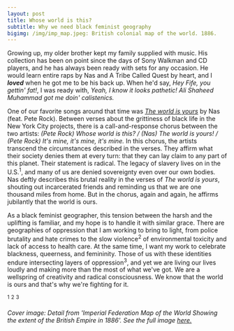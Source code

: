 ```yaml
---
layout: post
title: Whose world is this?
subtitle: Why we need black feminist geography
bigimg: /img/imp_map.jpeg: British colonial map of the world. 1886.
---
```


Growing up, my older brother kept my family supplied with music.  His collection has been on point since the days of Sony Walkman and CD players, and he has always been ready with sets for any occasion.  He would learn entire raps by Nas and A Tribe Called Quest by heart, and I ***loved*** when he got me to be his back up.  When he'd say, *Hey Fife, you gettin' fat!*, I was ready with, *Yeah, I know it looks pathetic! Ali Shaheed Muhammad got me doin' calistenics.*

One of our favorite songs around that time was [*The world is yours*]( https://www.youtube.com/watch?v=_srvHOu75vM) by Nas (feat. Pete Rock).  Between verses about the grittiness of black life in the New York City projects, there is a call-and-response chorus between the two artists: *(Pete Rock) Whose world is this? / (Nas) The world is yours! / (Pete Rock) It's mine, it's mine, it's mine.*  In this chorus, the artists transcend the circumstances described in the verses.  They affirm what their society denies them at every turn: that they can lay claim to any part of this planet.  Their statement is radical.  The legacy of slavery lives on in the U.S.<sup>1</sup>, and many of us are denied sovereignty even over our own bodies.  Nas deftly describes this brutal reality in the verses of *The world is yours*, shouting out incarcerated friends and reminding us that we are one thousand miles from home.  But in the chorus, again and again, he affirms jubilantly that the world is ours.

As a black feminist geographer, this tension between the harsh and the uplifting is familiar, and my hope is to handle it with similar grace.  There are geographies of oppression that I am working to bring to light, from police brutality and hate crimes to the slow violence<sup>2</sup> of environmental toxicity and lack of access to health care.  At the same time, I want my work to celebrate blackness, queerness, and femininity.  Those of us with these identities endure intersecting layers of oppression<sup>3</sup>, and yet we are living our lives loudly and making more than the most of what we've got.  We are a wellspring of creativity and radical consciousness.  We know that the world is ours and that's why we're fighting for it.  

<sup>1</sup>
<sup>2</sup>
<sup>3</sup>

*Cover image: Detail from 'Imperial Federation Map of the World Showing the extent of the British Empire in 1886'.  See the full image [here.](https://upload.wikimedia.org/wikipedia/commons/thumb/6/65/Imperial_Federation%2C_Map_of_the_World_Showing_the_Extent_of_the_British_Empire_in_1886_%28levelled%29.jpg/1280px-Imperial_Federation%2C_Map_of_the_World_Showing_the_Extent_of_the_British_Empire_in_1886_%28levelled%29.jpg)*


